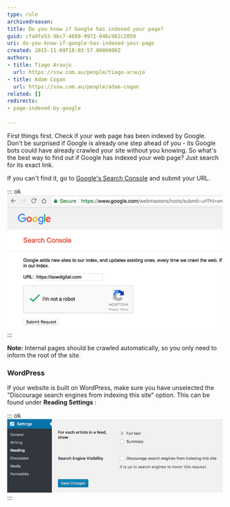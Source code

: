 ```yaml
---
type: rule
archivedreason: 
title: Do you know if Google has indexed your page?
guid: cfa0fe53-9bc7-4089-9972-046c982c2059
uri: do-you-know-if-google-has-indexed-your-page
created: 2015-11-09T18:03:57.0000000Z
authors:
- title: Tiago Araujo
  url: https://ssw.com.au/people/tiago-araujo
- title: Adam Cogan
  url: https://ssw.com.au/people/adam-cogan
related: []
redirects:
- page-indexed-by-google

---
```


First things first. Check if your web page has been indexed by Google. Don't be surprised if Google is already one step ahead of you - its Google bots could have already crawled your site without you knowing. So what's the best way to find out if Google has indexed your web page? Just search for its exact link.

<!--endintro-->

If you can't find it, go to [Google's Search Console](https://www.google.com/webmasters/tools/submit-url) and submit your URL.


::: ok  
![Figure: Sending a website to Google](sending-url-to-google.jpg)  
:::

**Note:** Internal pages should be crawled automatically, so you only need to inform the root of the site.

### WordPress <br>   


If your website is built on WordPress, make sure you have unselected the "Discourage search engines from indexing this site" option. This can be found under      **Reading Settings** :


::: ok  
![Figure: WordPress has an out-of-the-box functionality to discourage search engines to show the site](wordpress-search-engines.jpg)  
:::
